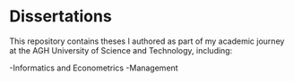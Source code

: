 # Dissertations
This repository contains theses I authored as part of my academic journey at the AGH University of Science and Technology, including:

-Informatics and Econometrics
-Management
